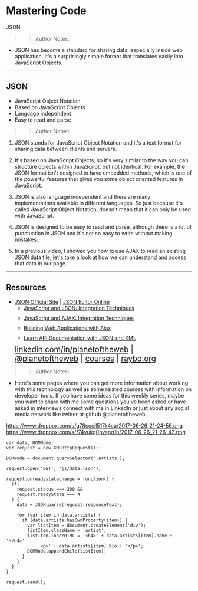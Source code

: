 <!-- .slide: data-state="title" -->

# Mastering Code
JSON

> >Author Notes:
- JSON has become a standard for sharing data, especially inside web application. It's a surprisingly simple format that translates easily into JavaScript Objects.

---

## JSON

<ul>
  <li class="fragment">JavaScript Object Notation</li>
  <li class="fragment">Based on JavaScript Objects</li>
  <li class="fragment">Language independent</li>
  <li class="fragment">Easy to read and parse</li>
</ul>

> >Author Notes:

1. JSON stands for JavaScript Object Notation and it's a text format for sharing data between clients and servers.

1. It's based on JavaScript Objects, so it's very similar to the way you can structure objects within JavaScript, but not identical. For example, the JSON format isn't designed to have embedded methods, which is one of the powerful features that gives you some object oriented features in JavaScript.

1. JSON is also language independent and there are many implementations available in different languages. So just because it's called JavaScript Object Notation, doesn't mean that it can only be used with JavaScript.

1. JSON is designed to be easy to read and parse, although there is a lot of punctuation in JSON and it's not so easy to write without making mistakes.

1. In a previous video, I showed you how to use AJAX to read an existing JSON data file, let's take a look at how we can understand and access that data in our page.

---
## Resources
<ul>
  <li><a href="http://json.org/">JSON Official Site</a> | <a href="http://jsoneditoronline.org/">JSON Editor Online</a></li>
  <li style="list-style: none;">
    <ul>
      <li style="margin-bottom: 10px"><a href="https://www.linkedin.com/learning/javascript-and-json-integration-techniques?u=2125562">JavaScript and JSON: Integration Techniques</a></li>
      <li style="margin-bottom: 10px"><a href="https://www.linkedin.com/learning/javascript-and-ajax-integration-techniques">JavaScript and AJAX: Integration Techniques</a></li>
      <li style="margin-bottom: 10px"><a href="https://www.linkedin.com/learning/building-web-applications-with-ajax/welcome">Building Web Applications with Ajax</a></li>
      <li style="margin-bottom: 10px"><a href="https://www.linkedin.com/learning/learn-api-documentation-with-json-and-xml?u=2125562">Learn API Documentation with JSON and XML</a></li>
    </ul>
  <li style="list-style: none; font-size: 1.3rem;"><a href="hhttps://www.linkedin.com/in/planetoftheweb">linkedin.com/in/planetoftheweb</a> | <a href="https://www.twitter.com/planetoftheweb">@planetoftheweb</a> | <a href="https://www.linkedin.com/learning/instructors/ray-villalobos">courses</a> | <a href="https://raybo.org">raybo.org</a></li>
</ul>

>> Author Notes:
- Here's some pages where you can get more information about working with this technology as well as some related courses with information on developer tools. If you have some ideas for this weekly series, maybe you want to share with me some questions you've been asked or have asked in interviews connect with me in LinkedIn or just about any social media network like twitter or github @planetoftheweb.

https://www.dropbox.com/s/g78cocil517k4ca/2017-06-26_21-24-56.png
https://www.dropbox.com/s/f74vukg0pyspq1h/2017-06-26_21-26-42.png

```
var data, DOMNode;
var request = new XMLHttpRequest();

DOMNode = document.querySelector('.artists');

request.open('GET', 'js/data.json');

request.onreadystatechange = function() {
  if(
    request.status === 200 &&
    request.readyState === 4
  ) {
    data = JSON.parse(request.responseText);

    for (var item in data.artists) {
      if (data.artists.hasOwnProperty(item)) {
        var listItem = document.createElement('div');
        listItem.className = 'artist';
        listItem.innerHTML = '<h4>' + data.artists[item].name + '</h4>'
          + '<p>' + data.artists[item].bio + '</p>';
        DOMNode.appendChild(listItem);
      }
    }
  }
}

request.send();
```
